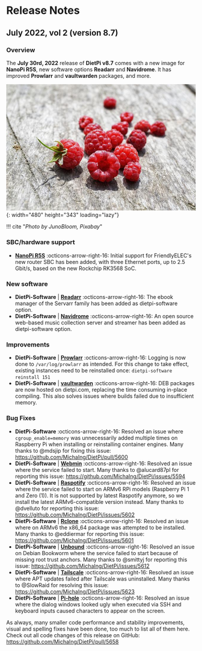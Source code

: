 # Release Notes

## July 2022, vol 2 (version 8.7)

### Overview

The **July 30rd, 2022** release of **DietPi v8.7** comes with a new image for **NanoPi R5S**, new software options **Readarr** and **Navidrome**.
It has improved **Prowlarr** and **vaultwarden** packages, and more.

![raspberries on wood](../assets/images/dietpi-release-v8_7.jpg){: width="480" height="343" loading="lazy"}

!!! cite "_Photo by JunoBloom, Pixabay_"

### SBC/hardware support

- [**NanoPi R5S**](../../hardware/#nanopi-series-friendlyarm) :octicons-arrow-right-16: Initial support for FriendlyELEC's new router SBC has been added, with three Ethernet ports, up to 2.5 Gbit/s, based on the new Rockchip RK3568 SoC.

### New software

- **DietPi-Software** | [**Readarr**](../../software/bittorrent/#readarr) :octicons-arrow-right-16: The ebook manager of the Servarr family has been added as dietpi-software option.
- **DietPi-Software** | [**Navidrome**](../../software/media/#navidrome) :octicons-arrow-right-16: An open source web-based music collection server and streamer has been added as dietpi-software option.

### Improvements

- **DietPi-Software** | [**Prowlarr**](../../software/bittorrent/#prowlarr) :octicons-arrow-right-16: Logging is now done to `/var/log/prowlarr` as intended. For this change to take effect, existing instances need to be reinstalled once: `dietpi-software reinstall 151`
- **DietPi-Software** | [**vaultwarden**](../../software/cloud/#vaultwarden) :octicons-arrow-right-16: DEB packages are now hosted on dietpi.com, replacing the time consuming in-place compiling. This also solves issues where builds failed due to insufficient memory.

### Bug Fixes

- **DietPi-Software** :octicons-arrow-right-16: Resolved an issue where `cgroup_enable=memory` was unnecessarily added multiple times on Raspberry Pi when installing or reinstalling container engines. Many thanks to @mdsjip for fixing this issue: <https://github.com/MichaIng/DietPi/pull/5600>
- **DietPi-Software** | [**Webmin**](../../software/system_stats/#webmin) :octicons-arrow-right-16: Resolved an issue where the service failed to start. Many thanks to @alucard87pl for reporting this issue: <https://github.com/MichaIng/DietPi/issues/5594>
- **DietPi-Software** | [**Raspotify**](../../software/media/#raspotify) :octicons-arrow-right-16: Resolved an issue where the service failed to start on ARMv6 RPi models (Raspberry Pi 1 and Zero (1)). It is not supported by latest Raspotify anymore, so we install the latest ARMv6-compatible version instead. Many thanks to @dvelluto for reporting this issue: <https://github.com/MichaIng/DietPi/issues/5602>
- **DietPi-Software** | [**Rclone**](../../software/cloud/#rclone) :octicons-arrow-right-16: Resolved an issue where on ARMv6 the x86_64 package was attempted to be installed. Many thanks to @eddiermar for reporting this issue: <https://github.com/MichaIng/DietPi/issues/5601>
- **DietPi-Software** | [**Unbound**](../../software/dns_servers/#unbound) :octicons-arrow-right-16: Resolved an issue on Debian Bookworm where the service failed to start because of missing root trust anchors. Many thanks to @smittyj for reporting this issue: <https://github.com/MichaIng/DietPi/issues/5612>
- **DietPi-Software** | [**Tailscale**](../../software/vpn/#tailscale) :octicons-arrow-right-16: Resolved an issue where APT updates failed after Tailscale was uninstalled. Many thanks to @SlowRaid for resolving this issue: <https://github.com/MichaIng/DietPi/issues/5623>
- **DietPi-Software** | [**Pi-hole**](../../software/dns_servers/#pi-hole) :octicons-arrow-right-16: Resolved an issue where the dialog windows looked ugly when executed via SSH and keyboard inputs caused characters to appear on the screen.

As always, many smaller code performance and stability improvements, visual and spelling fixes have been done, too much to list all of them here. Check out all code changes of this release on GitHub: <https://github.com/MichaIng/DietPi/pull/5658>
